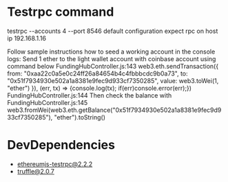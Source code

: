 
# Testrpc command

testrpc --accounts 4 --port 8546
default configuration expect rpc on host ip 192.168.1.16

Follow sample instructions how to seed a working account in the console logs:
Send 1 ether to the light wallet account with coinbase account using command below
FundingHubController.js:143 web3.eth.sendTransaction({ from: "0xaa22c0a5e0c24ff26a84654b4c4fbbbcdc9b0a73", to: "0x51f7934930e502a1a8381e9fec9d933cf7350285", value: web3.toWei(1, "ether") }), (err, tx) => {console.log(tx); if(err)console.error(err);})
FundingHubController.js:144 Then check the balance with
FundingHubController.js:145 web3.fromWei(web3.eth.getBalance("0x51f7934930e502a1a8381e9fec9d933cf7350285"), "ether").toString()


# DevDependencies
 * ethereumjs-testrpc@2.2.2
 * truffle@2.0.7
 
 